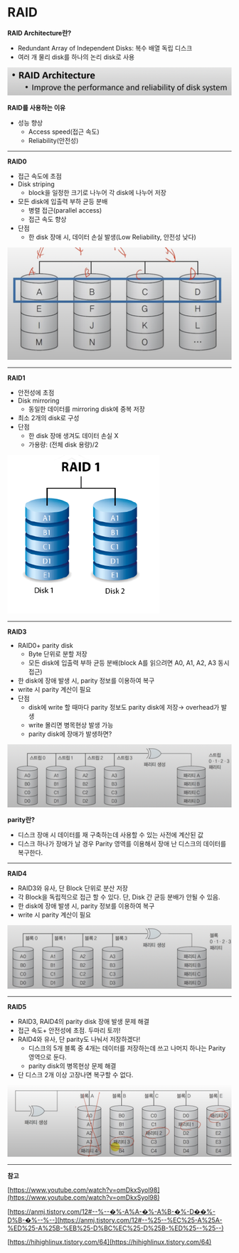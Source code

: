 # RAID

**RAID Architecture란?**

- Redundant Array of Independent Disks: 복수 배열 독립 디스크
- 여러 개 물리 disk를 하나의 논리 disk로 사용

![Untitled](RAID%20be8c1/Untitled.png)

**RAID를 사용하는 이유**

- 성능 향상
    - Access speed(접근 속도)
    - Reliability(안전성)

---

**RAID0**

- 접근 속도에 초점
- Disk striping
    - block을 일정한 크기로 나누어 각 disk에 나누어 저장
- 모든 disk에 입출력 부하 균등 분배
    - 병렬 접근(parallel access)
    - 접근 속도 향상
- 단점
    - 한 disk 장애 시, 데이터 손실 발생(Low Reliability, 안전성 낮다)

![Untitled](RAID%20be8c1/Untitled%201.png)

---

**RAID1**

- 안전성에 초점
- Disk mirroring
    - 동일한 데이터를 mirroring disk에 중복 저장
- 최소 2개의 disk로 구성
- 단점
    - 한 disk 장애 생겨도 데이터 손실 X
    - 가용량: (전체 disk 용량)/2

![Untitled](RAID%20be8c1/Untitled%202.png)

---

**RAID3**

- RAID0+ parity disk
    - Byte 단위로 분할 저장
    - 모든 disk에 입출력 부하 균등 분배(block A를 읽으려면 A0, A1, A2, A3 동시 접근)
- 한 disk에 장애 발생 시, parity 정보를 이용하여 복구
- write 시 parity 계산이 필요
- 단점
    - disk에 write 할 때마다 parity 정보도 parity disk에 저장→ overhead가 발생
    - write 몰리면 병목현상 발생 가능
    - parity disk에 장애가 발생하면?

![Untitled](RAID%20be8c1/Untitled%203.png)

**parity란?**

- 디스크 장애 시 데이터를 재 구축하는데 사용할 수 있는 사전에 계산된 값
- 디스크 하나가 장애가 날 경우 Parity 영역를 이용해서 장애 난 디스크의 데이터를 복구한다.

---

**RAID4**

- RAID3와 유사, 단 Block 단위로 분산 저장
- 각 Block을 독립적으로 접근 할 수 있다. 단, Disk 간 균등 분배가 안될 수 있음.
- 한 disk에 장애 발생 시, parity 정보를 이용하여 복구
- write 시 parity 계산이 필요

![Untitled](RAID%20be8c1/Untitled%204.png)

---

**RAID5**

- RAID3, RAID4의 parity disk 장애 발생 문제 해결
- 접근 속도+ 안전성에 초점. 두마리 토끼!
- RAID4와 유사, 단 parity도 나눠서 저장하겠다!
    - 디스크의 5개 블록 중 4개는 데이터를 저장하는데 쓰고 나머지 하나는 Parity 영역으로 둔다.
    - parity disk의 병목현상 문제 해결
- 단 디스크 2개 이상 고장나면 복구할 수 없다.

![Untitled](RAID%20be8c1/Untitled%205.png)

---

**참고**

[https://www.youtube.com/watch?v=omDkxSyol98](https://www.youtube.com/watch?v=omDkxSyol98)

[https://anmj.tistory.com/12#--%--�%-A%A-�%-A%B-�%-D��%-D%B-�%--%--](https://anmj.tistory.com/12#--%25--%EC%25-A%25A-%ED%25-A%25B-%EB%25-D%BC%EC%25-D%25B-%ED%25--%25--)

[https://hihighlinux.tistory.com/64](https://hihighlinux.tistory.com/64)